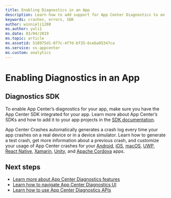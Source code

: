 ```yaml
---
title: Enabling Diagnostics in an App
description: Learn how to add support for App Center Diagnostics to an app
keywords: crashes, errors, SDK
author: winnieli1208
ms.author: yuli1
ms.date: 03/04/2019
ms.topic: article
ms.assetid: 518975d1-077c-4f7d-bf35-6ceba05347ca
ms.service: vs-appcenter
ms.custom: analytics 
---
```


# Enabling Diagnostics in an App

## Diagnostics SDK

To enable App Center’s diagnostics for your app, make sure you have the App Center SDK integrated for your app. Learn more about App Center’s SDKs and how to add it to your app projects in the [SDK documentation](~/sdk/index.md).

App Center Crashes automatically generates a crash log every time your app crashes on a real device or in a device simulator. Learn how to generate a test crash, get more information about a previous crash, and customize your usage of App Center crashes for your [Android](~/sdk/crashes/android.md), [iOS](~/sdk/crashes/ios.md), [macOS](~/sdk/crashes/macos.md), [UWP](~/sdk/crashes/uwp.md), [React Native](~/sdk/crashes/react-native.md), [Xamarin](~/sdk/crashes/xamarin.md), [Unity](~/sdk/crashes/unity.md), and [Apache Cordova](~/sdk/crashes/cordova.md) apps.  

## Next steps

- [Learn more about App Center Diagnostics features](~/diagnostics/features.md)
- [Learn how to navigate App Center Diagnostics UI](~/diagnostics/using-the-diagnostics-UI.md)
- [Learn how to use App Center Diagnostics APIs](~/diagnostics/using-the-diagnostics-API.md)
